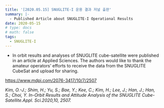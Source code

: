 ```yaml
---
title: '[2020.05.15] SNUGLITE-I 운용 결과 저널 출판'
summary: |- 
  - Published Article about SNUGLITE-I Operational Results
date: 2020-05-15
# type: docs
# math: false
tags:
  - SNUGLITE-I
---
```


<!-------------------------------------------------------------------------------------->

- In orbit results and analyses of SNUGLITE cube-satellite were published in an article at Applied Sciences. The authors would like to thank the amateur operators’ efforts to receive the data from the SNUGLITE CubeSat and upload for sharing. 

https://www.mdpi.com/2076-3417/10/7/2507

*Kim, O.-J.; Shim, H.; Yu, S.; Bae, Y.; Kee, C.; Kim, H.; Lee, J.; Han, J.; Han, S.; Choi, Y. In-Orbit Results and Attitude Analysis of the SNUGLITE Cube-Satellite.Appl. Sci.2020,10, 2507.*